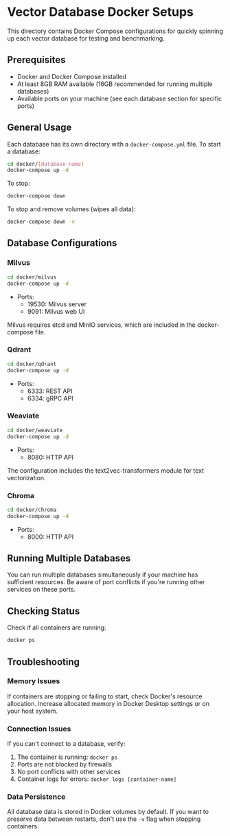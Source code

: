 # Vector Database Docker Setups

This directory contains Docker Compose configurations for quickly spinning up each vector database for testing and benchmarking.

## Prerequisites

- Docker and Docker Compose installed
- At least 8GB RAM available (16GB recommended for running multiple databases)
- Available ports on your machine (see each database section for specific ports)

## General Usage

Each database has its own directory with a `docker-compose.yml` file. To start a database:

```bash
cd docker/[database-name]
docker-compose up -d
```

To stop:

```bash
docker-compose down
```

To stop and remove volumes (wipes all data):

```bash
docker-compose down -v
```

## Database Configurations

### Milvus

```bash
cd docker/milvus
docker-compose up -d
```

- Ports:
  - 19530: Milvus server
  - 9091: Milvus web UI

Milvus requires etcd and MinIO services, which are included in the docker-compose file.

### Qdrant

```bash
cd docker/qdrant
docker-compose up -d
```

- Ports:
  - 6333: REST API
  - 6334: gRPC API

### Weaviate

```bash
cd docker/weaviate
docker-compose up -d
```

- Ports:
  - 8080: HTTP API

The configuration includes the text2vec-transformers module for text vectorization.

### Chroma

```bash
cd docker/chroma
docker-compose up -d
```

- Ports:
  - 8000: HTTP API

## Running Multiple Databases

You can run multiple databases simultaneously if your machine has sufficient resources. Be aware of port conflicts if you're running other services on these ports.

## Checking Status

Check if all containers are running:

```bash
docker ps
```

## Troubleshooting

### Memory Issues

If containers are stopping or failing to start, check Docker's resource allocation. Increase allocated memory in Docker Desktop settings or on your host system.

### Connection Issues

If you can't connect to a database, verify:

1. The container is running: `docker ps`
2. Ports are not blocked by firewalls
3. No port conflicts with other services
4. Container logs for errors: `docker logs [container-name]`

### Data Persistence

All database data is stored in Docker volumes by default. If you want to preserve data between restarts, don't use the `-v` flag when stopping containers.